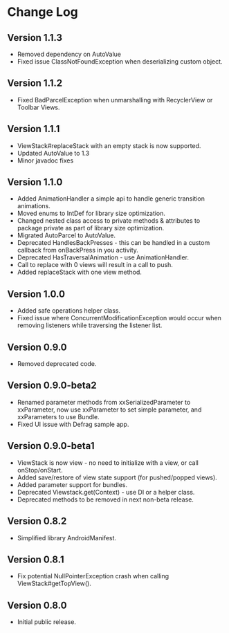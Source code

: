 Change Log
==========

Version 1.1.3
----------------------------
 * Removed dependency on AutoValue
 * Fixed issue ClassNotFoundException when deserializing custom object.

Version 1.1.2
----------------------------
 * Fixed BadParcelException when unmarshalling with RecyclerView or Toolbar Views.

Version 1.1.1
----------------------------
 * ViewStack#replaceStack with an empty stack is now supported.
 * Updated AutoValue to 1.3
 * Minor javadoc fixes

Version 1.1.0
----------------------------
 * Added AnimationHandler a simple api to handle generic transition animations.
 * Moved enums to IntDef for library size optimization.
 * Changed nested class access to private methods & attributes to package private as part of library size optimization.
 * Migrated AutoParcel to AutoValue.
 * Deprecated HandlesBackPresses - this can be handled in a custom callback from onBackPress in you activity.
 * Deprecated HasTraversalAnimation - use AnimationHandler.
 * Call to replace with 0 views will result in a  call to push.
 * Added replaceStack with one view method.

Version 1.0.0
----------------------------
 * Added safe operations helper class.
 * Fixed issue where ConcurrentModificationException would occur when removing listeners while traversing the listener list.

Version 0.9.0
----------------------------
 * Removed deprecated code.

Version 0.9.0-beta2
----------------------------
 * Renamed parameter methods from xxSerializedParameter to xxParameter, now use xxParameter to set simple parameter, and xxParameters to use Bundle.
 * Fixed UI issue with Defrag sample app.

Version 0.9.0-beta1
----------------------------

 * ViewStack is now view - no need to initialize with a view, or call onStop/onStart.
 * Added save/restore of view state support (for pushed/popped views).
 * Added parameter support for bundles.
 * Deprecated Viewstack.get(Context) - use DI or a helper class.
 * Deprecated methods to be removed in next non-beta release.

Version 0.8.2
----------------------------
* Simplified library AndroidManifest.

Version 0.8.1
----------------------------
* Fix potential NullPointerException crash when calling ViewStack#getTopView().

Version 0.8.0
----------------------------

* Initial public release.
